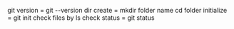 git version = git --version
dir create = mkdir folder name
cd folder
initialize = git init
check files by ls
check status = git status
